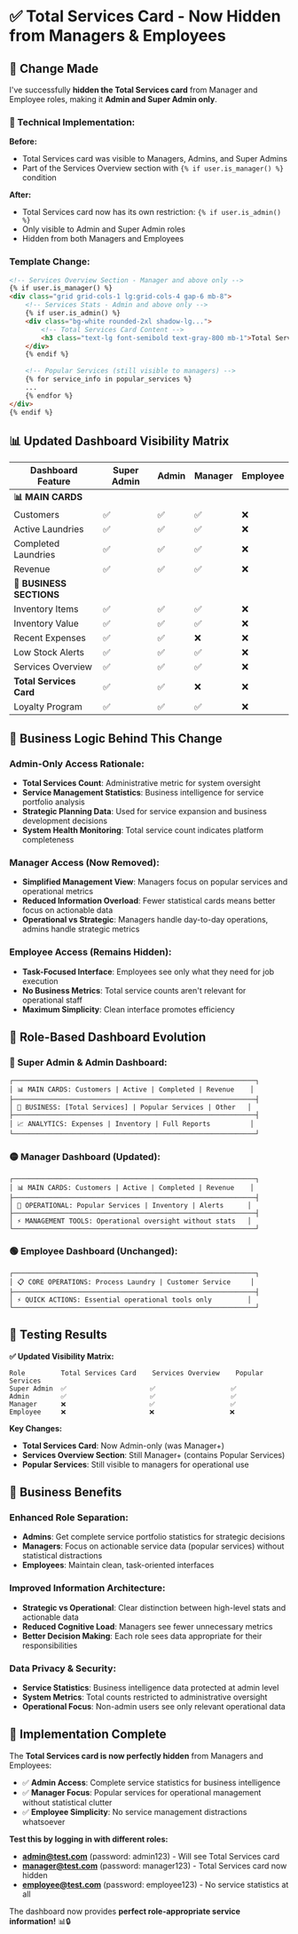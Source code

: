 # ✅ Total Services Card - Now Hidden from Managers & Employees

## 🎯 Change Made

I've successfully **hidden the Total Services card** from Manager and Employee roles, making it **Admin and Super Admin only**.

### **🔧 Technical Implementation:**

**Before:**
- Total Services card was visible to Managers, Admins, and Super Admins
- Part of the Services Overview section with `{% if user.is_manager() %}` condition

**After:**
- Total Services card now has its own restriction: `{% if user.is_admin() %}`
- Only visible to Admin and Super Admin roles
- Hidden from both Managers and Employees

### **Template Change:**
```html
<!-- Services Overview Section - Manager and above only -->
{% if user.is_manager() %}
<div class="grid grid-cols-1 lg:grid-cols-4 gap-6 mb-8">
    <!-- Services Stats - Admin and above only -->
    {% if user.is_admin() %}
    <div class="bg-white rounded-2xl shadow-lg...">
        <!-- Total Services Card Content -->
        <h3 class="text-lg font-semibold text-gray-800 mb-1">Total Services</h3>
    </div>
    {% endif %}
    
    <!-- Popular Services (still visible to managers) -->
    {% for service_info in popular_services %}
    ...
    {% endfor %}
</div>
{% endif %}
```

## 📊 Updated Dashboard Visibility Matrix

| Dashboard Feature | Super Admin | Admin | Manager | Employee |
|------------------|-------------|-------|---------|----------|
| **📊 MAIN CARDS** |
| Customers | ✅ | ✅ | ✅ | ❌ |
| Active Laundries | ✅ | ✅ | ✅ | ❌ |
| Completed Laundries | ✅ | ✅ | ✅ | ❌ |
| Revenue | ✅ | ✅ | ✅ | ❌ |
| **🏢 BUSINESS SECTIONS** |
| Inventory Items | ✅ | ✅ | ✅ | ❌ |
| Inventory Value | ✅ | ✅ | ✅ | ❌ |
| Recent Expenses | ✅ | ✅ | ❌ | ❌ |
| Low Stock Alerts | ✅ | ✅ | ✅ | ❌ |
| Services Overview | ✅ | ✅ | ✅ | ❌ |
| **Total Services Card** | ✅ | ✅ | ❌ | ❌ |
| Loyalty Program | ✅ | ✅ | ✅ | ❌ |

## 🏢 Business Logic Behind This Change

### **Admin-Only Access Rationale:**
- **Total Services Count**: Administrative metric for system oversight
- **Service Management Statistics**: Business intelligence for service portfolio analysis  
- **Strategic Planning Data**: Used for service expansion and business development decisions
- **System Health Monitoring**: Total service count indicates platform completeness

### **Manager Access (Now Removed):**
- **Simplified Management View**: Managers focus on popular services and operational metrics
- **Reduced Information Overload**: Fewer statistical cards means better focus on actionable data
- **Operational vs Strategic**: Managers handle day-to-day operations, admins handle strategic metrics

### **Employee Access (Remains Hidden):**
- **Task-Focused Interface**: Employees see only what they need for job execution
- **No Business Metrics**: Total service counts aren't relevant for operational staff
- **Maximum Simplicity**: Clean interface promotes efficiency

## 🎯 Role-Based Dashboard Evolution

### **🔴 Super Admin & Admin Dashboard:**
```
┌─────────────────────────────────────────────────────────────┐
│ 📊 MAIN CARDS: Customers | Active | Completed | Revenue    │
├─────────────────────────────────────────────────────────────┤
│ 🏢 BUSINESS: [Total Services] | Popular Services | Other   │
├─────────────────────────────────────────────────────────────┤
│ 📈 ANALYTICS: Expenses | Inventory | Full Reports          │
└─────────────────────────────────────────────────────────────┘
```

### **🟡 Manager Dashboard (Updated):**
```
┌─────────────────────────────────────────────────────────────┐
│ 📊 MAIN CARDS: Customers | Active | Completed | Revenue    │
├─────────────────────────────────────────────────────────────┤
│ 🏢 OPERATIONAL: Popular Services | Inventory | Alerts      │
├─────────────────────────────────────────────────────────────┤
│ ⚡ MANAGEMENT TOOLS: Operational oversight without stats   │
└─────────────────────────────────────────────────────────────┘
```

### **🟢 Employee Dashboard (Unchanged):**
```
┌─────────────────────────────────────────────────────────────┐
│ 📋 CORE OPERATIONS: Process Laundry | Customer Service     │
├─────────────────────────────────────────────────────────────┤
│ ⚡ QUICK ACTIONS: Essential operational tools only         │
└─────────────────────────────────────────────────────────────┘
```

## 🧪 Testing Results

**✅ Updated Visibility Matrix:**
```
Role         Total Services Card    Services Overview    Popular Services
Super Admin  ✅                     ✅                   ✅
Admin        ✅                     ✅                   ✅  
Manager      ❌                     ✅                   ✅
Employee     ❌                     ❌                   ❌
```

**Key Changes:**
- **Total Services Card**: Now Admin-only (was Manager+)
- **Services Overview Section**: Still Manager+ (contains Popular Services)
- **Popular Services**: Still visible to managers for operational use

## 💼 Business Benefits

### **Enhanced Role Separation:**
- **Admins**: Get complete service portfolio statistics for strategic decisions
- **Managers**: Focus on actionable service data (popular services) without statistical distractions
- **Employees**: Maintain clean, task-oriented interfaces

### **Improved Information Architecture:**
- **Strategic vs Operational**: Clear distinction between high-level stats and actionable data
- **Reduced Cognitive Load**: Managers see fewer unnecessary metrics
- **Better Decision Making**: Each role sees data appropriate for their responsibilities

### **Data Privacy & Security:**
- **Service Statistics**: Business intelligence data protected at admin level
- **System Metrics**: Total counts restricted to administrative oversight
- **Operational Focus**: Non-admin users see only relevant operational data

## 🎉 Implementation Complete

The **Total Services card is now perfectly hidden** from Managers and Employees:

- ✅ **Admin Access**: Complete service statistics for business intelligence
- ✅ **Manager Focus**: Popular services for operational management without statistical clutter
- ✅ **Employee Simplicity**: No service management distractions whatsoever

**Test this by logging in with different roles:**
- **admin@test.com** (password: admin123) - Will see Total Services card
- **manager@test.com** (password: manager123) - Total Services card now hidden  
- **employee@test.com** (password: employee123) - No service statistics at all

The dashboard now provides **perfect role-appropriate service information!** 📊🔒
